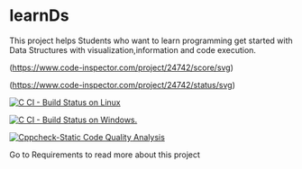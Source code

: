 # learnDs
This project helps Students who want to learn programming get started with Data Structures with visualization,information and code execution.

(https://www.code-inspector.com/project/24742/score/svg)

(https://www.code-inspector.com/project/24742/status/svg)

[![C CI - Build Status on Linux](https://github.com/KubasadSumanth/learnDs/actions/workflows/c-build.yml/badge.svg)](https://github.com/KubasadSumanth/learnDs/actions/workflows/c-build.yml)

[![C CI - Build Status on Windows.](https://github.com/KubasadSumanth/learnDs/actions/workflows/c-buildWin.yml/badge.svg)](https://github.com/KubasadSumanth/learnDs/actions/workflows/c-buildWin.yml)

[![Cppcheck-Static Code Quality Analysis](https://github.com/KubasadSumanth/learnDs/actions/workflows/Cppcheck.yml/badge.svg)](https://github.com/KubasadSumanth/learnDs/actions/workflows/Cppcheck.yml)

Go to Requirements to read more about this project